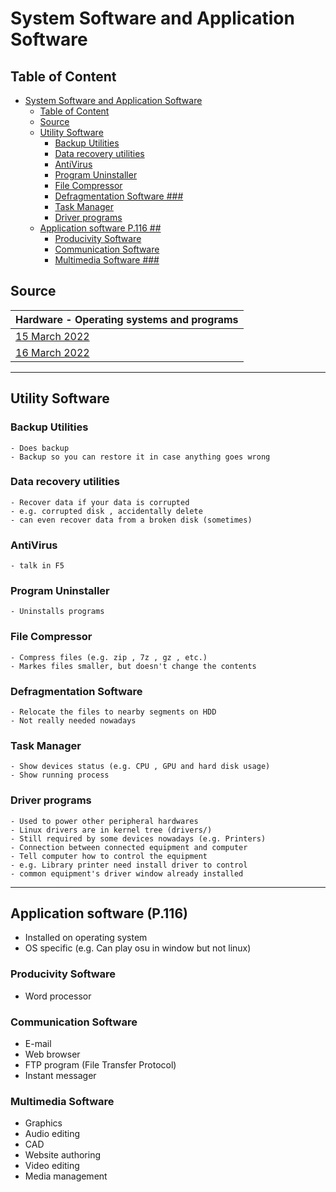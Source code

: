 # System Software and Application Software #

## Table of Content ##
<!-- TOC -->

- [System Software and Application Software](#system-software-and-application-software)
    - [Table of Content](#table-of-content)
    - [Source](#source)
    - [Utility Software](#utility-software)
        - [Backup Utilities](#backup-utilities)
        - [Data recovery utilities](#data-recovery-utilities)
        - [AntiVirus](#antivirus)
        - [Program Uninstaller](#program-uninstaller)
        - [File Compressor](#file-compressor)
        - [Defragmentation Software ###](#defragmentation-software-)
        - [Task Manager](#task-manager)
        - [Driver programs](#driver-programs)
    - [Application software P.116 ##](#application-software-p116-)
        - [Producivity Software](#producivity-software)
        - [Communication Software](#communication-software)
        - [Multimedia Software ###](#multimedia-software-)

<!-- /TOC -->

## Source ##
| Hardware - Operating systems and programs |
| :------------------- | 
| [15 March 2022](/notes/2022/15Mar.md)|
| [16 March 2022](/notes/2022/16Mar.md)|

---

## Utility Software ##
### Backup Utilities ###
    - Does backup
    - Backup so you can restore it in case anything goes wrong

### Data recovery utilities 
    - Recover data if your data is corrupted 
    - e.g. corrupted disk , accidentally delete 
    - can even recover data from a broken disk (sometimes)

### AntiVirus ###
    - talk in F5

### Program Uninstaller ###
    - Uninstalls programs 

### File Compressor ###
    - Compress files (e.g. zip , 7z , gz , etc.)
    - Markes files smaller, but doesn't change the contents 

### Defragmentation Software ### 
    - Relocate the files to nearby segments on HDD
    - Not really needed nowadays 

### Task Manager ###
    - Show devices status (e.g. CPU , GPU and hard disk usage)
    - Show running process

### Driver programs ###
    - Used to power other peripheral hardwares 
    - Linux drivers are in kernel tree (drivers/)
    - Still required by some devices nowadays (e.g. Printers)
    - Connection between connected equipment and computer 
    - Tell computer how to control the equipment
    - e.g. Library printer need install driver to control 
    - common equipment's driver window already installed 

---

## Application software (P.116) ## 
- Installed on operating system 
- OS specific (e.g. Can play osu in window but not linux)

### Producivity Software ###
- Word processor 

### Communication Software ###
- E-mail 
- Web browser 
- FTP program (File Transfer Protocol)
- Instant messager

### Multimedia Software ### 
- Graphics 
- Audio editing 
- CAD 
- Website authoring
- Video editing 
- Media management 